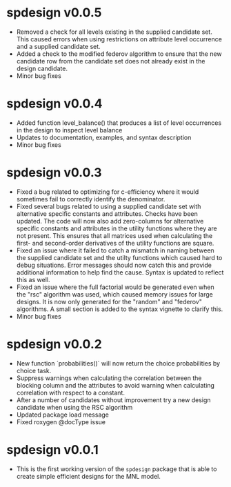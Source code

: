 # spdesign v0.0.5
* Removed a check for all levels existing in the supplied candidate set. This caused errors when using restrictions on attribute level occurrence and a supplied candidate set. 
* Added a check to the modified federov algorithm to ensure that the new candidate row from the candidate set does not already exist in the design candidate.
* Minor bug fixes

# spdesign v0.0.4
* Added function level_balance() that produces a list of level occurrences in the design to inspect level balance
* Updates to documentation, examples, and syntax description
* Minor bug fixes

# spdesign v0.0.3
* Fixed a bug related to optimizing for c-efficiency where it would sometimes fail to correctly identify the denominator. 
* Fixed several bugs related to using a supplied candidate set with alternative specific constants and attributes. Checks have been updated. The code will now also add zero-columns for alternative specific constants and attributes in the utility functions where they are not present. This ensures that all matrices used when calculating the first- and second-order derivatives of the utility functions are square. 
* Fixed an issue where it failed to catch a mismatch in naming between the supplied candidate set and the utilty functions which caused hard to debug situations. Error messages should now catch this and provide additional information to help find the cause. Syntax is updated to reflect this as well. 
* Fixed an issue where the full factorial would be generated even when the "rsc" algorithm was used, which caused memory issues for large designs. It is now only generated for the "random" and "federov" algorithms. A small section is added to the syntax vignette to clarify this. 
* Minor bug fixes

# spdesign v0.0.2
* New function ´probabilities()´ will now return the choice probabilities by choice task. 
* Suppress warnings when calculating the correlation between the blocking column and the attributes to avoid warning when calculating correlation with respect to a constant.
* After a number of candidates without improvement try a new design candidate when using the RSC algorithm
* Updated package load message
* Fixed roxygen @docType issue

# spdesign v0.0.1
* This is the first working version of the `spdesign` package that is able to create simple efficient designs for the MNL model. 
